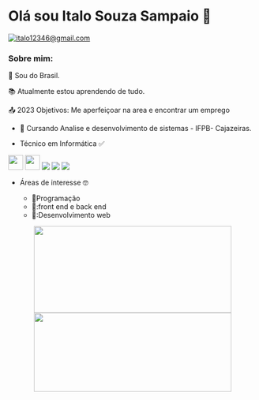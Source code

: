 # Olá sou Italo Souza Sampaio :wave:

  
 <a href = "mailto:italo12346@gmail.com"><img src="https://img.shields.io/badge/-Gmail-%23333?style=for-the-badge&logo=gmail&logoColor=white" target="_blank" title="italo12346@gmail.com"></a>
 </div>


### Sobre mim:

 :house_with_garden: Sou do Brasil.

:books: Atualmente estou aprendendo de tudo.

:outbox_tray: 2023 Objetivos: Me aperfeiçoar na area e encontrar um emprego

  *  🏫 Cursando Analise e desenvolvimento de sistemas  - IFPB- Cajazeiras.

  *  Técnico em Informática :white_check_mark:
  <div display flex>
    <img height  = "30" src = "https://img.shields.io/badge/Java-ED8B00?style=for-the-badge&logo=java&logoColor=white">
    <img height = "30" src = "https://img.shields.io/badge/C-00599C?style=for-the-badge&logo=c&logoColor=white"> 
    <img heigth = "20" src ="https://img.shields.io/badge/HTML5-E34F26?style=for-the-badge&logo=html5&logoColor=white">
    <img heigth = "20" src = "https://img.shields.io/badge/CSS3-1572B6?style=for-the-badge&logo=css3&logoColor=white">
    <img heigth = "20" src = "https://img.shields.io/badge/JavaScript-323330?style=for-the-badge&logo=javascript&logoColor=F7DF1E">	
 </div>
 
 
* Áreas de interesse :nerd_face:

  * :blue_book:Programação
  * 📘:front end e back end
  * 📘:Desenvolvimento web

<div align="center">
  <a href="https://github.com/italo12346">
  <img height="176em" width="400px" src="https://github-readme-stats.vercel.app/api?username=italo12346&show_icons=true&theme=radical&include_all_commits=true&count_private=true"/>
  <img height="160em" width ="400px"src="https://github-readme-stats.vercel.app/api/top-langs/?username=italo12346&layout=compact&langs_count=7&theme=radical"/>
</div>
